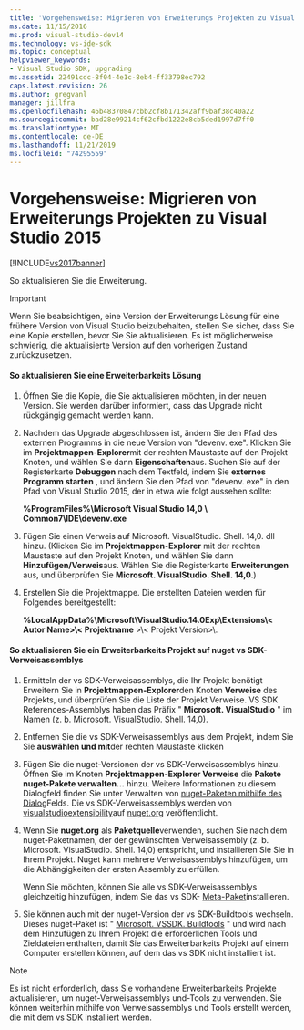 ```yaml
---
title: 'Vorgehensweise: Migrieren von Erweiterungs Projekten zu Visual Studio 2015 | Microsoft-Dokumentation'
ms.date: 11/15/2016
ms.prod: visual-studio-dev14
ms.technology: vs-ide-sdk
ms.topic: conceptual
helpviewer_keywords:
- Visual Studio SDK, upgrading
ms.assetid: 22491cdc-8f04-4e1c-8eb4-ff33798ec792
caps.latest.revision: 26
ms.author: gregvanl
manager: jillfra
ms.openlocfilehash: 46b48370847cbb2cf8b171342aff9baf38c40a22
ms.sourcegitcommit: bad28e99214cf62cfbd1222e8cb5ded1997d7ff0
ms.translationtype: MT
ms.contentlocale: de-DE
ms.lasthandoff: 11/21/2019
ms.locfileid: "74295559"
---
```

# <a name="how-to-migrate-extensibility-projects-to-visual-studio-2015"></a>Vorgehensweise: Migrieren von Erweiterungs Projekten zu Visual Studio 2015
[!INCLUDE[vs2017banner](../includes/vs2017banner.md)]

So aktualisieren Sie die Erweiterung.  
  
> [!IMPORTANT]
> Wenn Sie beabsichtigen, eine Version der Erweiterungs Lösung für eine frühere Version von Visual Studio beizubehalten, stellen Sie sicher, dass Sie eine Kopie erstellen, bevor Sie Sie aktualisieren. Es ist möglicherweise schwierig, die aktualisierte Version auf den vorherigen Zustand zurückzusetzen.  
  
#### <a name="to-upgrade-an-extensibility-solution"></a>So aktualisieren Sie eine Erweiterbarkeits Lösung  
  
1. Öffnen Sie die Kopie, die Sie aktualisieren möchten, in der neuen Version. Sie werden darüber informiert, dass das Upgrade nicht rückgängig gemacht werden kann.  
  
2. Nachdem das Upgrade abgeschlossen ist, ändern Sie den Pfad des externen Programms in die neue Version von "devenv. exe". Klicken Sie im **Projektmappen-Explorer**mit der rechten Maustaste auf den Projekt Knoten, und wählen Sie dann **Eigenschaften**aus. Suchen Sie auf der Registerkarte **Debuggen** nach dem Textfeld, indem Sie **externes Programm starten** , und ändern Sie den Pfad von "devenv. exe" in den Pfad von Visual Studio 2015, der in etwa wie folgt aussehen sollte:  
  
     **%ProgramFiles%\Microsoft Visual Studio 14,0 \ Common7\IDE\devenv.exe**  
  
3. Fügen Sie einen Verweis auf Microsoft. VisualStudio. Shell. 14,0. dll hinzu. (Klicken Sie im **Projektmappen-Explorer** mit der rechten Maustaste auf den Projekt Knoten, und wählen Sie dann **Hinzufügen/Verweis**aus. Wählen Sie die Registerkarte **Erweiterungen** aus, und überprüfen Sie **Microsoft. VisualStudio. Shell. 14,0**.)  
  
4. Erstellen Sie die Projektmappe. Die erstellten Dateien werden für Folgendes bereitgestellt:  
  
     **%LocalAppData%\Microsoft\VisualStudio.14.0Exp\Extensions\\< Autor Name\>\\< Projektname** \>\\< Projekt Version\>\\.  
  
#### <a name="to-update-an-extensibility-project-to-nuget-vs-sdk-reference-assemblies"></a>So aktualisieren Sie ein Erweiterbarkeits Projekt auf nuget vs SDK-Verweisassemblys  
  
1. Ermitteln der vs SDK-Verweisassemblys, die Ihr Projekt benötigt  Erweitern Sie in **Projektmappen-Explorer**den Knoten **Verweise** des Projekts, und überprüfen Sie die Liste der Projekt Verweise.  VS SDK References-Assemblys haben das Präfix " **Microsoft. VisualStudio** " im Namen (z. b. Microsoft. VisualStudio. Shell. 14,0).  
  
2. Entfernen Sie die vs SDK-Verweisassemblys aus dem Projekt, indem Sie Sie **auswählen und mit**der rechten Maustaste klicken  
  
3. Fügen Sie die nuget-Versionen der vs SDK-Verweisassemblys hinzu.  Öffnen Sie im Knoten **Projektmappen-Explorer Verweise** die **Pakete nuget-Pakete verwalten...** hinzu.  Weitere Informationen zu diesem Dialogfeld finden Sie unter Verwalten von [nuget-Paketen mithilfe des Dialog](https://docs.microsoft.com/nuget/consume-packages/install-use-packages-visual-studio)Felds. Die vs SDK-Verweisassemblys werden von [visualstudioextensibility](https://www.nuget.org/profiles/VisualStudioExtensibility)auf [nuget.org](https://www.nuget.org/) veröffentlicht.  
  
4. Wenn Sie **nuget.org** als **Paketquelle**verwenden, suchen Sie nach dem nuget-Paketnamen, der der gewünschten Verweisassembly (z. b. Microsoft. VisualStudio. Shell. 14,0) entspricht, und installieren Sie Sie in Ihrem Projekt.  Nuget kann mehrere Verweisassemblys hinzufügen, um die Abhängigkeiten der ersten Assembly zu erfüllen.  
  
     Wenn Sie möchten, können Sie alle vs SDK-Verweisassemblys gleichzeitig hinzufügen, indem Sie das vs SDK- [Meta-Paket](https://www.nuget.org/packages/VSSDK_Reference_Assemblies)installieren.  
  
5. Sie können auch mit der nuget-Version der vs SDK-Buildtools wechseln. Dieses nuget-Paket ist " [Microsoft. VSSDK. Buildtools](https://www.nuget.org/packages/Microsoft.VSSDK.BuildTools) " und wird nach dem Hinzufügen zu Ihrem Projekt die erforderlichen Tools und Zieldateien enthalten, damit Sie das Erweiterbarkeits Projekt auf einem Computer erstellen können, auf dem das vs SDK nicht installiert ist.  
  
> [!NOTE]
> Es ist nicht erforderlich, dass Sie vorhandene Erweiterbarkeits Projekte aktualisieren, um nuget-Verweisassemblys und-Tools zu verwenden.  Sie können weiterhin mithilfe von Verweisassemblys und Tools erstellt werden, die mit dem vs SDK installiert werden.
